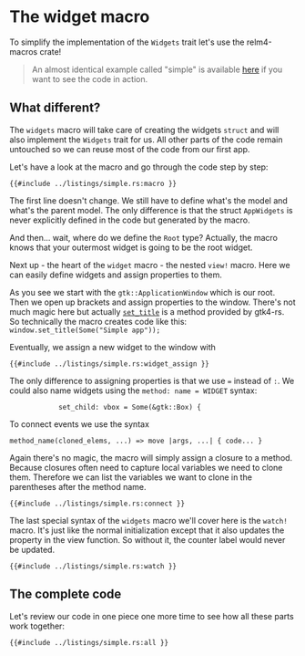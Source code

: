 # The widget macro

To simplify the implementation of the `Widgets` trait let's use the relm4-macros crate! 

> An almost identical example called "simple" is available [here](https://github.com/AaronErhardt/relm4/tree/main/relm4-examples) if you want to see the code in action.

## What different?

The `widgets` macro will take care of creating the widgets `struct` and will also implement the `Widgets` trait for us. All other parts of the code remain untouched so we can reuse most of the code from our first app.

Let's have a look at the macro and go through the code step by step:

```rust,no_run,noplayground
{{#include ../listings/simple.rs:macro }}
```

The first line doesn't change. We still have to define what's the model and what's the parent model. The only difference is that the struct `AppWidgets` is never explicitly defined in the code but generated by the macro.

And then... wait, where do we define the `Root` type? Actually, the macro knows that your outermost widget is going to be the root widget.

Next up - the heart of the `widget` macro - the nested `view!` macro. Here we can easily define widgets and assign properties to them.

As you see we start with the `gtk::ApplicationWindow` which is our root. Then we open up brackets and assign properties to the window. There's not much magic here but actually [`set_title`](https://gtk-rs.org/gtk4-rs/git/docs/gtk4/prelude/trait.GtkWindowExt.html#tymethod.set_title) is a method provided by gtk4-rs. So technically the macro creates code like this:
`window.set_title(Some("Simple app"));`

Eventually, we assign a new widget to the window with

```rust,no_run,noplayground
{{#include ../listings/simple.rs:widget_assign }}
```

The only difference to assigning properties is that we use `=` instead of `:`. We could also name widgets using the `method: name = WIDGET` syntax:

```rust,no_run,noplayground
            set_child: vbox = Some(&gtk::Box) {
```

To connect events we use the syntax 

```rust,no_run,noplayground
method_name(cloned_elems, ...) => move |args, ...| { code... }
```

Again there's no magic, the macro will simply assign a closure to a method. Because closures often need to capture local variables we need to clone them. Therefore we can list the variables we want to clone in the parentheses after the method name.

```rust,no_run,noplayground
{{#include ../listings/simple.rs:connect }}
```

The last special syntax of the `widgets` macro we'll cover here is the `watch!` macro. It's just like the normal initialization except that it also updates the property in the view function. So without it, the counter label would never be updated.

```rust,no_run,noplayground
{{#include ../listings/simple.rs:watch }}
```

## The complete code

Let's review our code in one piece one more time to see how all these parts work together:

```rust,no_run,noplayground
{{#include ../listings/simple.rs:all }}
```